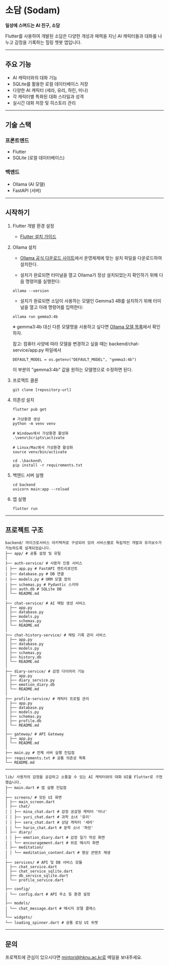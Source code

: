 # 소담 (Sodam)

**일상에 스며드는 AI 친구, 소담**

Flutter를 사용하여 개발된 소담은 다양한 개성과 매력을 지닌 AI 캐릭터들과 대화를 나누고 감정을 기록하는 힐링 챗봇 앱입니다.

---

## 주요 기능

- AI 캐릭터와의 대화 기능
- SQLite를 활용한 로컬 데이터베이스 저장
- 다양한 AI 캐릭터 (세라, 유리, 하린, 미나)
- 각 캐릭터별 특화된 대화 스타일과 성격
- 실시간 대화 저장 및 히스토리 관리

---

## 기술 스택

### 프론트엔드
- Flutter
- SQLite (로컬 데이터베이스)

### 백엔드
- Ollama (AI 모델)
- FastAPI (서버)

---

## 시작하기

1. Flutter 개발 환경 설정
   - [Flutter 설치 가이드](https://docs.flutter.dev/get-started/install)

2. Ollama 설치
   - [Ollama 공식 다운로드 사이트](https://ollama.com/download)에서 운영체제에 맞는 설치 파일을 다운로드하여 설치한다.

   - 설치가 완료되면 터미널을 열고 Ollama가 정상 설치되었는지 확인하기 위해 다음 명령어를 실행한다:

   ```
   ollama --version
   ```

   - 설치가 완료되면 소담이 사용하는 모델인 Gemma3 4B를 설치하기 위해 터미널을 열고 아래 명령어를 입력한다:

   ```
   ollama run gemma3:4b
   ```

   ※ gemma3:4b 대신 다른 모델명을 사용하고 싶다면 [Ollama 모델 목록](https://ollama.com/search)에서 확인하자.

   참고: 컴퓨터 사양에 따라 모델을 변경하고 싶을 때는 backend/chat-service/app.py 파일에서
   
   ```
   DEFAULT_MODEL = os.getenv("DEFAULT_MODEL", "gemma3:4b")
   ```

   이 부분의 "gemma3:4b" 값을 원하는 모델명으로 수정하면 된다.




3. 프로젝트 클론
   ```
   git clone [repository-url]
   ```

4. 의존성 설치
   ```
   flutter pub get
   ```

   ```
   # 가상환경 생성
   python -m venv venv

   # Windows에서 가상환경 활성화
   .\venv\Scripts\activate

   # Linux/Mac에서 가상환경 활성화
   source venv/bin/activate

   cd .\backend\
   pip install -r requirements.txt
   ```

5. 백엔드 서버 실행
   ```
   cd backend
   uvicorn main:app --reload
   ```

6. 앱 실행
   ```
   flutter run
   ```

---

## 프로젝트 구조

```plaintext
backend/ 마이크로서비스 아키텍처로 구성되어 있어 서비스별로 독립적인 개발과 유지보수가 가능하도록 설계되었습니다.
├── app/ # 공통 설정 및 유틸
│
├── auth-service/ # 사용자 인증 서비스
│ ├── app.py # FastAPI 엔트리포인트
│ ├── database.py # DB 연결
│ ├── models.py # ORM 모델 정의
│ ├── schemas.py # Pydantic 스키마
│ ├── auth.db # SQLite DB
│ └── README.md
│
├── chat-service/ # AI 채팅 생성 서비스
│ ├── app.py
│ ├── database.py
│ ├── models.py
│ ├── schemas.py
│ └── README.md
│
├── chat-history-service/ # 채팅 기록 관리 서비스
│ ├── app.py
│ ├── database.py
│ ├── models.py
│ ├── schemas.py
│ ├── history.db
│ └── README.md
│
├── diary-service/ # 감정 다이어리 기능
│ ├── app.py
│ ├── diary_service.py
│ ├── emotion_diary.db
│ └── README.md
│
├── profile-service/ # 캐릭터 프로필 관리
│ ├── app.py
│ ├── database.py
│ ├── models.py
│ ├── schemas.py
│ ├── profile.db
│ └── README.md
│
├── gateway/ # API Gateway
│ ├── app.py
│ └── README.md
│
├── main.py # 전체 서버 실행 진입점
├── requirements.txt # 공통 의존성 목록
└── README.md
```
---
```plaintext
lib/ 사용자의 감정을 공감하고 소통할 수 있는 AI 캐릭터와의 대화 UI를 Flutter로 구현했습니다.
├── main.dart # 앱 실행 진입점
│
├── screens/ # 모든 UI 화면
│ ├── main_screen.dart
│ ├── chat/
│ │ ├── mina_chat.dart # 감정 공감형 캐릭터 '미나'
│ │ ├── yuri_chat.dart # 과학 소녀 '유리'
│ │ ├── sera_chat.dart # 상담 캐릭터 '세라'
│ │ └── harin_chat.dart # 문학 소녀 '하린'
│ ├── diary/
│ │ ├── emotion_diary.dart # 감정 일기 작성 화면
│ │ └── encouragement.dart # 위로 메시지 화면
│ ├── meditation/
│ │ └── meditation_content.dart # 명상 콘텐츠 재생
│
├── services/ # API 및 DB 서비스 모듈
│ ├── chat_service.dart
│ ├── chat_service_sqlite.dart
│ ├── db_service_sqlite.dart
│ └── profile_service.dart
│
├── config/
│ └── config.dart # API 주소 등 환경 설정
│
├── models/
│ └── chat_message.dart # 메시지 모델 클래스
│
└── widgets/
└── loading_spinner.dart # 공통 로딩 UI 위젯
```
---

## 문의

프로젝트에 관심이 있으시다면 mintori@hknu.ac.kr로 메일을 보내주세요.
